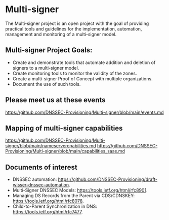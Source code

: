 # Multi-signer

The Multi-signer project is an open project with the goal of providing practical tools and guidelines for the implementation, automation, management and monitoring of a multi-signer model. 

## Multi-signer Project Goals:

- Create and demonstrate tools that automate addition and deletion of signers to a multi-signer model.
- Create monitoring tools to monitor the validity of the zones.
- Create a multi-signer Proof of Concept with multiple organizations.
- Document the use of such tools.

## Please meet us at these events
https://github.com/DNSSEC-Provisioning/Multi-signer/blob/main/events.md

## Mapping of multi-signer capabilities
https://github.com/DNSSEC-Provisioning/Multi-signer/blob/main/nameservercpabilities.md
https://github.com/DNSSEC-Provisioning/Multi-signer/blob/main/capabilities_saas.md

## Documents of interest
- DNSSEC automation: https://github.com/DNSSEC-Provisioning/draft-wisser-dnssec-automation. 
- Multi-Signer DNSSEC Models: https://tools.ietf.org/html/rfc8901.  
- Managing DS Records from the Parent via CDS/CDNSKEY: https://tools.ietf.org/html/rfc8078.  
- Child-to-Parent Synchronization in DNS: https://tools.ietf.org/html/rfc7477.  

